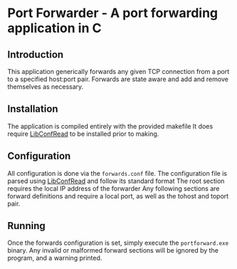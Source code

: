 # Port Forwarder - A port forwarding application in C

Introduction
---------------
This application generically forwards any given TCP connection from a port to a specified host:port pair.
Forwards are state aware and add and remove themselves as necessary.

Installation
---------------
The application is compiled entirely with the provided makefile
It does require [LibConfRead](github.com/andrewburian/configreader) to be installed prior to making.

Configuration
---------------
All configuration is done via the `forwards.conf` file.
The configuration file is parsed using [LibConfRead](github.com/andrewburian/configreader) and follow its standard format
The root section requires the local IP address of the forwarder
Any following sections are forward definitions and require a local port, as well as the tohost and toport pair.

Running
---------------
Once the forwards configuration is set, simply execute the `portforward.exe` binary.
Any invalid or malformed forward sections will be ignored by the program, and a warning printed.
